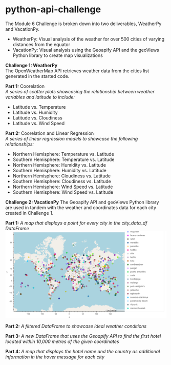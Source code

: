 # python-api-challenge
The Module 6 Challenge is broken down into two deliverables, WeatherPy and VacationPy.
* WeatherPy: Visual analysis of the weather for over 500 cities of varying distances from the equator
* VacationPy: Visual analysis using the Geoapify API and the geoViews Python library to create map visualizations

**Challenge 1: WeatherPy**<br>
The OpenWeatherMap API retrieves weather data from the cities list generated in the started code.

**Part 1:** Coorelation<br>
*A series of scatter plots showcasing the relationship between weather variables and latitude to include:*
* Latitude vs. Temperature
* Latitude vs. Humidity
* Latitude vs. Cloudiness
* Latitude vs. Wind Speed

**Part 2:** Coorelation and Linear Regression<br>
*A series of linear regression models to showcase the following relationships:*
* Northern Hemisphere: Temperature vs. Latitude
* Southern Hemisphere: Temperature vs. Latitude
* Northern Hemisphere: Humidity vs. Latitude
* Southern Hemisphere: Humidity vs. Latitude
* Northern Hemisphere: Cloudiness vs. Latitude
* Southern Hemisphere: Cloudiness vs. Latitude
* Northern Hemisphere: Wind Speed vs. Latitude
* Southern Hemisphere: Wind Speed vs. Latitude

**Challenge 2: VacationPy**
The Geoapify API and geoViews Python library are used in tandem with the weather and coordinates data for each city created in Challenge 1.

**Part 1:**
*A map that displays a point for every city in the city_data_df DataFrame*
![image](https://github.com/RachaelCaldwell/python-api-challenge/blob/main/starter_code/output_data/map_plot_1.png?raw=true)

**Part 2:**
*A filtered DataFrame to showcase ideal weather conditions*

**Part 3:**
*A new DataFrame that uses the Geoapify API to find the first hotel located within 10,000 metres of the given coordinates*

**Part 4:**
*A map that displays the hotel name and the country as additional information in the hover message for each city*
